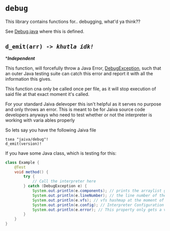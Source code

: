 # `debug`

This library contains functions for.. debugging, what'd ya think??

See [Debug.java](../src/main/java/com/jaiva/interpreter/libs/Debug.java) where this is defined.

## `d_emit(arr) -> `_*`khutla idk!`*_

\*_**Independent**_

This function, will forcefully throw a Java Error, [DebugException](../src/main/java/com/jaiva/errors/JaivaException.java), such that an outer Java testing suite can catch this error and report it with all the information this gives.

This function cna only be called once per file, as it will stop execution of said file at that exact moment it's called.

For your standard Jaiva delevoper this isn't helpful as it serves no purpose and only throws an error. This is meant to be for Jaiva source code developers anyways who need to test whether or not the interpreter is working with varia
ables properly

So lets say you have the following Jaiva file

```jiv
tsea "jaiva/debug"!
d_emit(version)!
```

If you have some Java class, which is testing for this:

```java
class Example {
    @Test
    void method() {
        try {
            // Call the interpreter here
        } catch (DebugException e) {
            System.out.println(e.components); // prints the arraylist given to the function when it was called
            System.out.println(e.lineNumber); // the line number of the d_emit function in this file
            System.out.println(e.vfs); // vfs hashmap at the moment of execution.
            System.out.println(e.config); // Interpreter Configuration (IConfig)
            System.out.println(e.error); // This property only gets a value if the d_emit encoutnered an error while trying to parse th einput given to it. Otherwise this will be null.
        }
    }
}
```
